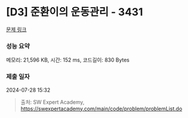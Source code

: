 # [D3] 준환이의 운동관리 - 3431 

[문제 링크](https://swexpertacademy.com/main/code/problem/problemDetail.do?contestProbId=AWE_ZXcqAAMDFAV2) 

### 성능 요약

메모리: 21,596 KB, 시간: 152 ms, 코드길이: 830 Bytes

### 제출 일자

2024-07-28 15:32



> 출처: SW Expert Academy, https://swexpertacademy.com/main/code/problem/problemList.do